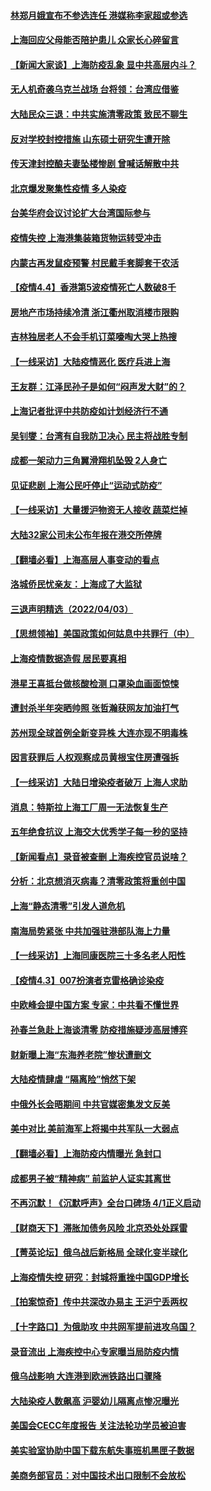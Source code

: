 #### [林郑月娥宣布不参选连任 港媒称李家超或参选](../pages/nsc413/n13695057.md) 
#### [上海回应父母能否陪护患儿 众家长心碎留言](../pages/nsc413/n13694767.md) 
#### [【新闻大家谈】上海防疫乱象 显中共高层内斗？](../pages/nsc413/n13694948.md) 
#### [无人机奇袭乌克兰战场 台将领：台湾应借鉴](../pages/nsc413/n13694727.md) 
#### [大陆民众三退：中共实施清零政策 致民不聊生](../pages/nsc413/n13681138.md) 
#### [反对学校封控措施 山东硕士研究生遭开除](../pages/nsc413/n13694842.md) 
#### [传天津封控酿夫妻坠楼惨剧 曾喊话解散中共](../pages/nsc413/n13694045.md) 
#### [北京爆发聚集性疫情 多人染疫](../pages/nsc413/n13694677.md) 
#### [台美华府会议讨论扩大台湾国际参与](../pages/nsc413/n13694619.md) 
#### [疫情失控 上海港集装箱货物运转受冲击](../pages/nsc413/n13694625.md) 
#### [内蒙古再发鼠疫预警 村民戴手套脚套干农活](../pages/nsc413/n13694618.md) 
#### [【疫情4.4】香港第5波疫情死亡人数破8千](../pages/nsc413/n13694450.md) 
#### [房地产市场持续冷清 浙江衢州取消楼市限购](../pages/nsc413/n13693949.md) 
#### [吉林独居老人不会手机订菜嚎啕大哭上热搜](../pages/nsc413/n13694187.md) 
#### [【一线采访】大陆疫情恶化 医疗兵进上海](../pages/nsc413/n13694026.md) 
#### [王友群：江泽民孙子是如何“闷声发大财”的？](../pages/nsc413/n13693213.md) 
#### [上海记者批评中共防疫如计划经济行不通](../pages/nsc413/n13693902.md) 
#### [吴钊燮：台湾有自我防卫决心 民主将战胜专制](../pages/nsc413/n13694128.md) 
#### [成都一架动力三角翼滑翔机坠毁 2人身亡](../pages/nsc413/n13694168.md) 
#### [见证悲剧 上海公民吁停止“运动式防疫”](../pages/nsc413/n13694078.md) 
#### [【一线采访】大量援沪物资无人接收 蔬菜烂掉](../pages/nsc413/n13693298.md) 
#### [大陆32家公司未公布年报在港交所停牌](../pages/nsc413/n13693632.md) 
#### [【翻墙必看】上海高层人事变动的看点](../pages/nsc413/n13693759.md) 
#### [洛城侨民忧亲友：上海成了大监狱](../pages/nsc413/n13693937.md) 
#### [三退声明精选（2022/04/03）](../pages/nsc413/n13693829.md) 
#### [【思想领袖】美国政策如何姑息中共罪行（中）](../pages/nsc413/n13681359.md) 
#### [上海疫情数据造假 居民要真相](../pages/nsc413/n13693096.md) 
#### [港星王喜抵台做核酸检测 口罩染血画面惊悚](../pages/nsc413/n13693194.md) 
#### [遭封杀半年突晒帅照 张哲瀚获网友加油打气](../pages/nsc413/n13693108.md) 
#### [苏州现全球首例全新变异株 大连亦现不明毒株](../pages/nsc413/n13693136.md) 
#### [因言获罪后 人权观察成员黄根宝住房遭强拆](../pages/nsc413/n13693122.md) 
#### [【一线采访】大陆日增染疫者破万 上海人求助](../pages/nsc413/n13692063.md) 
#### [消息：特斯拉上海工厂周一无法恢复生产](../pages/nsc413/n13692968.md) 
#### [五年绝食抗议 上海交大优秀学子每一秒的坚持](../pages/nsc413/n13669136.md) 
#### [【新闻看点】录音被查删 上海疾控官员说啥？](../pages/nsc413/n13691440.md) 
#### [分析：北京想消灭病毒？清零政策将重创中国](../pages/nsc413/n13691378.md) 
#### [上海“静态清零”引发人道危机](../pages/nsc413/n13692750.md) 
#### [南海局势紧张 中共加强驻港部队海上力量](../pages/nsc413/n13692721.md) 
#### [【一线采访】上海同康医院三十多名老人阳性](../pages/nsc413/n13692575.md) 
#### [【疫情4.3】007扮演者克雷格确诊染疫](../pages/nsc413/n13692219.md) 
#### [中欧峰会提中国方案 专家：中共看不懂世界](../pages/nsc413/n13692160.md) 
#### [孙春兰急赴上海谈清零 防疫措施疑涉高层博弈](../pages/nsc413/n13691756.md) 
#### [财新曝上海“东海养老院”惨状遭删文](../pages/nsc413/n13691898.md) 
#### [大陆疫情肆虐 “隔离险”悄然下架](../pages/nsc413/n13690813.md) 
#### [中俄外长会晤期间 中共官媒密集发文反美](../pages/nsc413/n13692080.md) 
#### [美中对比 美前海军上将揭中共军队一大弱点](../pages/nsc413/n13684986.md) 
#### [【翻墙必看】上海防疫内情曝光 急封口](../pages/nsc413/n13691921.md) 
#### [成都男子被“精神病” 前监护人证实其离世](../pages/nsc413/n13691692.md) 
#### [不再沉默！《沉默呼声》全台口碑场 4/1正义启动](../pages/nsc413/n13691220.md) 
#### [【财商天下】滞胀加债务风险 北京恐处处踩雷](../pages/nsc413/n13691270.md) 
#### [【菁英论坛】俄乌战后新格局 全球化变半球化](../pages/nsc413/n13691014.md) 
#### [上海疫情失控 研究：封城将重挫中国GDP增长](../pages/nsc413/n13691515.md) 
#### [【拍案惊奇】传中共深改办易主 王沪宁丢两权](../pages/nsc413/n13691255.md) 
#### [【十字路口】为俄助攻 中共网军提前进攻乌国？](../pages/nsc413/n13690617.md) 
#### [录音流出 上海疾控中心专家曝当局防疫内情](../pages/nsc413/n13691390.md) 
#### [俄乌战影响 大连港到欧洲铁路出口骤降](../pages/nsc413/n13691366.md) 
#### [大陆染疫人数飙高 沪婴幼儿隔离点惨况曝光](../pages/nsc413/n13690387.md) 
#### [美国会CECC年度报告 关注法轮功学员被迫害](../pages/nsc413/n13691316.md) 
#### [美实验室协助中国下载东航失事班机黑匣子数据](../pages/nsc413/n13691112.md) 
#### [美商务部官员：对中国技术出口限制不会放松](../pages/nsc413/n13691236.md) 
